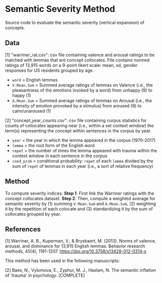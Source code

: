 # Semantic Severity Method
Source code to evaluate the semantic severity (vertical expansion) of concepts.

## Data

[1] "warriner_rat.csv": csv file containing valence and arousal ratings to be matched with lemmas that are concept collocates. File contains normed ratings of 13,915 words on a 9-point likert scale: mean, sd, gender responses for US residents grouped by age.
- `word` = English lemmas
- `V.Mean.Sum` = Summed average ratings of lemmas on Valence (i.e., the pleasantness of the emotions invoked by a word) from unhappy (9) to happy (1) 
- `A.Mean.Sum` = Summed average ratings of lemmas on Arousal (i.e., the intensity of emotion provoked by a stimulus) from aroused (9) to calm/unaroused (1) 

[2] "concept_year_counts.csv": csv file containing corpus statistics for counts of collocates appearing near (i.e., within a set context window) the term(s) representing the concept within sentences in the corpus by year.
- `year` = the year in which the lemma appeared in the corpus (1970-2017)
- `lemma` = the root form of the English word
- `repet` = the number of times the lemma appeared with trauma within the context window in each sentence in the corpus
- `cond_prob` = conditional probability: `repet` of each `lemma` divided by the sum of `repet` of lemmas in each year (i.e., a sort of relative frequency)

## Method

To compute severity indices:
**Step 1**: First link the Warriner ratings with the concept collocates dataset. 
**Step 2**: Then, compute a weighted average for semantic severity by (1) summing `V.Mean.Sum` and `A.Mean.Sum`, (2) weighting it by the repetition of each colocate and (3) standardizing it by the sum of collocates grouped by year.

## References

[1] Warriner, A. B., Kuperman, V., & Brysbaert, M. (2013). Norms of valence, arousal, and dominance for 13,915 English lemmas. Behavior research methods, 45(4), 1191-1207. https://doi.org/10.3758/s13428-012-0314-x

This method has been used in the following manuscripts: 

[2] Baes, N., Vylomova, E., Zyphur, M. J., Haslam, N. The semantic inflation of 'trauma' in psychology. [COMPLETE]
